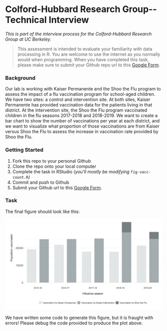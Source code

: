 # Colford-Hubbard Research Group--Technical Interview

*This is part of the interview process for the Colford-Hubbard Research Group at UC Berkeley.*

>This assessment is intended to evaluate your familiarity with data processing in R. You are welcome to use the internet as you normally would when programming. When you have completed this task, please make sure to submit your Github repo url to this [Google Form](https://www.google.com).

### Background

Our lab is working with Kaiser Permanente and the Shoo the Flu program to assess the impact of a flu vaccination program for school-aged children. We have two sites: a control and intervention site. At both sites, Kaiser Permanente has provided vaccination data for the patients living in that district. At the intervention site, the Shoo the Flu program vaccinated children in the flu seasons 2017-2018 and 2018-2019. We want to create a bar chart to show the number of vaccinations per year at each district, and we want to visualize what proportion of those vaccinations are from Kaiser versus Shoo the Flu to assess the increase in vaccination rate provided by Shoo the Flu.

### Getting Started

1. Fork this repo to your personal Github
2. Clone the repo onto your local computer
3. Complete the task in RStudio *(you'll mostly be modifying* `fig-vacc-count.R`*)*
4. Commit and push to Github
5. Submit your Github url to this [Google Form](https://www.google.com).

### Task

The final figure should look like this: 

![expected_result](https://github.com/nnpok/chrg-ds-interview/blob/master/expected_result.png)

We have written some code to generate this figure, but it is fraught with errors! Please debug the code provided to produce the plot above.
